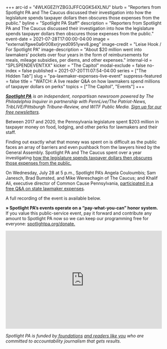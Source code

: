 +++
arc-id = "4WLKGEZIYZBG3JFFCQGKS4XLNU"
blurb = "Reporters from Spotlight PA and The Caucus discussed their investigation into how the legislature spends taxpayer dollars then obscures those expenses from the public."
byline = "Spotlight PA Staff"
description = "Reporters from Spotlight PA and The Caucus discussed their investigation into how the legislature spends taxpayer dollars then obscures those expenses from the public."
event-date = 2021-07-28T17:00:00-04:00
image = "external/fgwe0a6r008xrjryed0951ywv8.jpeg"
image-credit = "Leise Hook / For Spotlight PA"
image-description = "About $20 million went into lawmakers’ pockets over four years in the form of reimbursements for meals, mileage subsidies, per diems, and other expenses."
internal-id = "SPLSPENDEVENTXX"
kicker = "The Capitol"
modal-exclude = false
no-index = false
published = 2021-07-20T11:07:54-04:00
series = ["The Hidden Tab"]
slug = "pa-lawmaker-expenses-live-event"
suppress-featured = false
title = "WATCH: A live reader Q&A on how lawmakers spend millions of taxpayer dollars on perks"
topics = ["The Capitol", "Events"]
+++

<a href="https://lesspage.com/"><i><b>Spotlight PA</b></i></a><i> is an independent, nonpartisan newsroom powered by The Philadelphia Inquirer in partnership with PennLive/The Patriot-News, TribLIVE/Pittsburgh Tribune-Review, and WITF Public Media. </i><a href="https://lesspage.com/newsletters"><i>Sign up for our free newsletters</i></a><i>.</i>

Between 2017 and 2020, the Pennsylvania legislature spent $203 million in taxpayer money on food, lodging, and other perks for lawmakers and their staff.

Finding out exactly what that money was spent on is difficult as the public faces an array of barriers and even pushback from the lawyers hired by the General Assembly. Spotlight PA and The Caucus spent over a year investigating <a href="https://lesspage.com/news/2021/05/pa-legislature-expense-accounts-hidden-legislative-privilege/">how the legislature spends taxpayer dollars then obscures those expenses from the public. </a>

On Wednesday, July 28 at 5 p.m., Spotlight PA’s Angela Couloumbis; Sam Janesch, Brad Bumsted, and Mike Wereschagin of The Caucus; and Khalif Ali, executive director of Common Cause Pennsylvania, <a href="https://www.youtube.com/watch?v=o0FSR_NvGqo">participated in a free Q&amp;A on state lawmaker expenses</a>.

A full recording of the event is available below.

<b>» Spotlight PA’s events operate on a “pay-what-you-can” honor system.</b> If you value this public-service event, pay it forward and contribute any amount to Spotlight PA now so we can keep our programming free for everyone: <a href="http://checkout.fundjournalism.org/memberform?org_id=spotlightpa&campaign=7015G0000003ZrjQAE">spotlightpa.org/donate.</a>

<iframe width="100%" height="315" src="https://www.youtube.com/embed/o0FSR_NvGqo" title="YouTube video player" frameborder="0" allow="accelerometer; autoplay; clipboard-write; encrypted-media; gyroscope; picture-in-picture" allowfullscreen></iframe>

<i>Spotlight PA is funded by</i><a href="https://lesspage.com/support"><i> foundations</i></a><i> </i><a href="https://lesspage.com/support"><i>and readers like you</i></a><i> who are committed to accountability journalism that gets results.</i>
